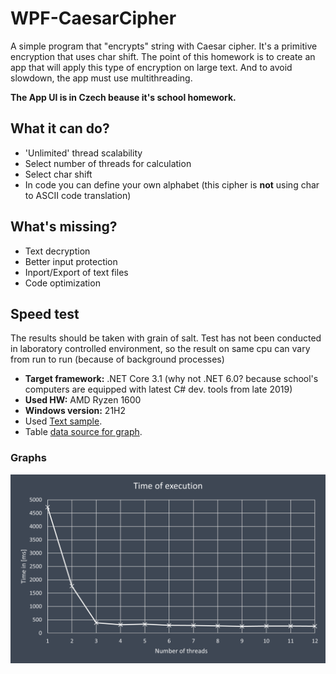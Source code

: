 # WPF-CaesarCipher

A simple program that "encrypts" string with Caesar cipher.
It's a primitive encryption that uses char shift.
The point of this homework is to create an app that will apply this type of encryption on large text. And to avoid slowdown, the app must use multithreading.  

**The App UI is in Czech beause it's school homework.**

## What it can do?
- 'Unlimited' thread scalability
- Select number of threads for calculation
- Select char shift
- In code you can define your own alphabet (this cipher is **not** using char to ASCII code translation)

## What's missing?
- Text decryption
- Better input protection
- Inport/Export of text files
- Code optimization

## Speed test
The results should be taken with grain of salt. Test has not been conducted in laboratory controlled environment, so the result on same cpu can vary from run to run (because of background processes)  
- **Target framework:** .NET Core 3.1 (why not .NET 6.0? because school's computers are equipped with latest C# dev. tools from late 2019)
- **Used HW:** AMD Ryzen 1600
- **Windows version:** 21H2  
- Used [Text sample](/docs/sampleText.txt).
- Table [data source for graph](/docs/graph.xlsx).
### Graphs 

![Execution time graph](docs/graph.png)
